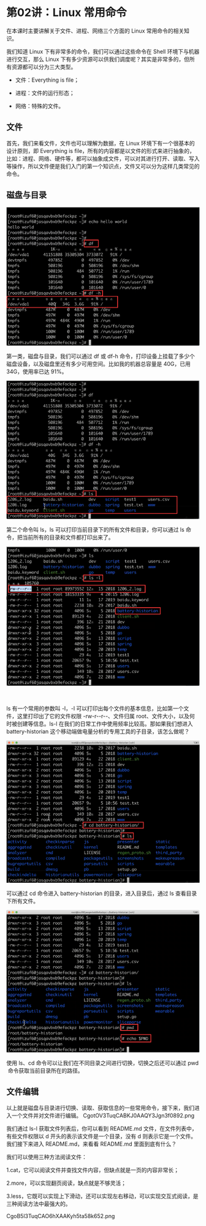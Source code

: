 # 第02讲：Linux 常用命令

在本课时主要讲解关于文件、进程、网络三个方面的 Linux 常用命令的相关知识。

我们知道 Linux 下有非常多的命令，我们可以通过这些命令在 Shell 环境下与机器进行交互，那么 Linux 下有多少资源可以供我们调度呢？其实是非常多的，但所有资源都可以分为三大类型。

* 文件：Everything is file；

* 进程：文件的运行形态；

* 网络：特殊的文件。

## 文件

首先，我们来看文件，文件也可以理解为数据，在 Linux 环境下有一个很基本的设计原则，即 Everything is file，所有的内容都是以文件的形式来进行抽象的，比如：进程、网络、硬件等，都可以抽象成文件，可以对其进行打开、读取、写入等操作，所以文件便是我们入门的第一个知识点，文件又可以分为这样几类常见的命令。

## 磁盘与目录

![](/static/image/CgotOV3Tup-AG_EQAAL0lCLE7zk733.png)

第一类，磁盘与目录，我们可以通过 df 或 df-h 命令，打印设备上挂载了多少个磁盘设备，以及磁盘里还有多少可用空间。比如我的机器总容量是 40G，已用 34G，使用率已达 91%。

![](/static/image/CgoB5l3Tup-ADQLAAANXFk643ts803.png)

第二个命令叫 ls，ls 可以打印当前目录下的所有文件和目录，你可以通过 ls 命令，把当前所有的目录和文件都打印出来了。

![](/static/image/CgotOV3Tup-ADf9JAANefM9Rhwg364.png)

     

ls 有一个常用的参数叫 -l，-l 可以打印出每个文件的基本信息，比如第一个文件，这里打印出了它的文件权限 -rw-r--r--、文件归属 root、文件大小，以及何时被创建等信息。ls-l 在我们的日常工作中使用频率比较高。那如果我们想进入 battery-historian 这个移动端做电量分析的专用工具的子目录，该怎么做呢？

![](/static/image/CgoB5l3TuqCAQUV2AAQ_154z-Wg836.png)

可以通过 cd 命令进入 battery-historian 的目录，进入目录后，通过 ls 查看目录下所有文件。

![](/static/image/CgotOV3TuqCAP51TAASKn8MrnI4613.png)

使用 ls、cd 命令可以让我们在不同目录之间进行切换，切换之后还可以通过 pwd  命令获取当前目录所在的路径。

## 文件编辑

以上就是磁盘与目录进行切换、读取、获取信息的一些常用命令，接下来，我们进入一个文件并对文件进行编辑。
CgotOV3TuqCABKJ0AAQY3Jgn3f0892.png

我们通过 ls-l 获取文件列表后，你可以看到 README.md 文件，在文件列表中，有些文件权限以 d 开头的表示该文件是一个目录，没有 d 则表示它是一个文件。我们接下来进入 README.md，来看看 README.md 里面到底有什么？



我们可以使用三种方法阅读文件：

1.cat，它可以阅读文件并查找文件内容，但缺点就是一页的内容非常长；

2.more，可以实现翻页阅读，缺点就是不够灵活；

3.less，它既可以实现上下滑动，还可以实现左右移动，可以实现交互式阅读，是三种阅读方法中最强大的。

CgoB5l3TuqCAO6hXAAKyh5ta58k652.png



